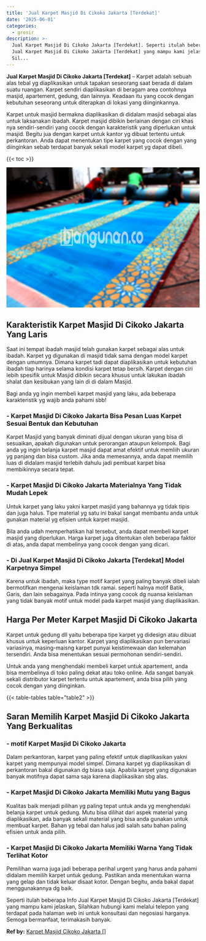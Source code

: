 ```yaml
---
title: 'Jual Karpet Masjid Di Cikoko Jakarta [Terdekat]'
date: '2025-06-01'
categories:
  - grosir
description: >-
  Jual Karpet Masjid Di Cikoko Jakarta [Terdekat]. Seperti itulah beberapa Info
  Jual Karpet Masjid Di Cikoko Jakarta [Terdekat] yang mampu kami jelaskan,
  Sil...
---
```


**Jual Karpet Masjid Di Cikoko Jakarta \[Terdekat\]** – Karpet adalah sebuah alas tebal yg diaplikasikan untuk tapakan seseorang saat berada di dalam suatu ruangan. Karpet sendiri diaplikasikan di beragam area contohnya masjid, apartement, gedung, dan lainnya. Keadaan itu yang cocok dengan kebutuhan seseorang untuk diterapkan di lokasi yang diinginkannya.

Karpet untuk masjid bermakna diaplikasikan di didalam masjid sebagai alas untuk laksanakan ibadah. Karpet masjid dibikin berlainan dengan ciri khas nya sendiri-sendiri yang cocok dengan karakteristik yang diperlukan untuk masjid. Begitu jua dengan karpet untuk kantor yg dibuat tertentu untuk perkantoran. Anda dapat menentukan tipe karpet yang cocok dengan yang diinginkan sebab terdapat banyak sekali model karpet yg dapat dibeli.

{{< toc >}}

![Jual Karpet Masjid Di Cikoko Jakarta [Terdekat]](/images/grosir-karpet-murah-32.png)

## Karakteristik Karpet Masjid Di Cikoko Jakarta Yang Laris

Saat ini tempat ibadah masjid telah gunakan karpet sebagai alas untuk ibadah. Karpet yg digunakan di masjid tidak sama dengan model karpet dengan umumnya. Dimana karpet tadi dapat diaplikasikan untuk kebutuhan ibadah tiap harinya selama kondisi karpet tetap bersih. Karpet dengan ciri lebih spesifik untuk Masjid dibikin secara khusus untuk lakukan ibadah shalat dan kesibukan yang lain di di dalam Masjid.

Bagi anda yg ingin membeli karpet masjid yang laku, ada beberapa karakteristik yg wajib anda pahami sbb!

### \- Karpet Masjid Di Cikoko Jakarta Bisa Pesan Luas Karpet Sesuai Bentuk dan Kebutuhan

Karpet Masjid yang banyak diminati dijual dengan ukuran yang bisa di sesuaikan, apakah digunakan untuk perorangan ataupun kelompok. Bagi anda yg ingin belanja karpet masjid dapat amat efektif untuk memliih ukuran yg panjang dan bisa custom. Jika anda memesannya, anda dapat memilih luas di didalam masjid terlebih dahulu jadi pembuat karpet bisa membikinnya secara tepat.

### \- Karpet Masjid Di Cikoko Jakarta Materialnya Yang Tidak Mudah Lepek

Untuk karpet yang laku yakni karpet masjid yang bahannya yg tidak tipis dan juga halus. Tipe material yg satu ini bakal sangat membantu anda untuk gunakan material yg efisien untuk karpet masjid.

Bila anda udah memperhatikan hal tersebut, anda dapat membeli karpet masjid yang diperlukan. Harga karpet juga ditentukan oleh beberapa faktor di atas, anda dapat membelinya yang cocok dengan yang dicari.

### \- Di Jual Karpet Masjid Di Cikoko Jakarta \[Terdekat\] Model Karpetnya Simpel

Karena untuk ibadah, maka type motif karpet yang paling banyak dibeli ialah bermotifkan mengenai keislaman tdk ramai. seperti halnya motif Batik, Garis, dan lain sebagainya. Pada intinya yang cocok dg nuansa keislaman yang tidak banyak motif untuk model pada karpet masjid yang diaplikasikan.

## Harga Per Meter Karpet Masjid Di Cikoko Jakarta

Karpet untuk gedung dll yaitu beberapa tipe karpet yg didesign atau dibuat khusus untuk keperluan kantor. Karpet yang diaplikasikan pun bervariasi variasinya, masing-maisng karpet punyai keistimewaan dan kelemahan tersendiri. Anda bisa menentukan sesuai permohonan sendiri-sendiri.

Untuk anda yang menghendaki membeli karpet untuk apartement, anda bisa membelinya di toko paling dekat atau toko online. Ada sangat banyak sekali distributor karpet tertentu untuk apartement, anda bisa pilih yang cocok dengan yang diinginkan.

{{< table-tables table="table2" >}}

## Saran Memilih Karpet Masjid Di Cikoko Jakarta Yang Berkualitas

### \- motif Karpet Masjid Di Cikoko Jakarta

Dalam perkantoran, karpet yang paling efektif untuk diaplikasikan yakni karpet yang mempunyai model simpel. Dimana karpet yg diaplikasikan di perkantoran bakal digunakan dg biasa saja. Apabila karpet yang digunakan banyak motifnya dapat sama saja karena diaplikasikan sbg alas.

### \- Karpet Masjid Di Cikoko Jakarta Memiliki Mutu yang Bagus

Kualitas baik menjadi pilihan yg paling tepat untuk anda yg menghendaki belanja karpet untuk gedung. Mutu bisa dilihat dari aspek material yang diaplikasikan, ada banyak sekali material yang bisa anda gunakan untuk membuat karpet. Bahan yg tebal dan halus jadi salah satu bahan paling efisien untuk anda pilih.

### \- Karpet Masjid Di Cikoko Jakarta Memiliki Warna Yang Tidak Terlihat Kotor

Pemilihan warna juga jadi beberapa perihal urgent yang harus anda pahami didalam memilih karpet untuk gedung. Pastikan anda menentukan warna yang gelap dan tidak keluar disaat kotor. Dengan begitu, anda bakal dapat menggunakannya dg baik.

Seperti itulah beberapa Info Jual Karpet Masjid Di Cikoko Jakarta \[Terdekat\] yang mampu kami jelaskan, Silahkan hubungi kami melalui telepon yang terdapat pada halaman web ini untuk konsultasi dan negosiasi harganya. Semoga bermanfaat, terimakasih banyak.

**Ref by:**  [Karpet Masjid Cikoko Jakarta []](https://id.wikipedia.org/wiki/Karpet)
